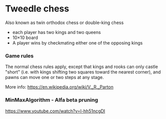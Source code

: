# Tweedle chess
Also known as twin orthodox chess or double-king chess

- each player has two kings and two queens 
- 10×10 board 
- A player wins by checkmating either one of the opposing kings

### Game rules
The normal chess rules apply, except that kings and rooks can only castle "short" (i.e. with kings shifting two squares toward the nearest corner), and pawns can move one or two steps at any stage.

More info: https://en.wikipedia.org/wiki/V._R._Parton

### MinMaxAlgorithm - Alfa beta pruning
https://www.youtube.com/watch?v=l-hh51ncgDI





